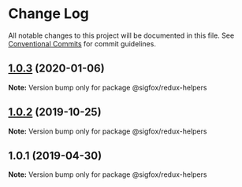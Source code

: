 # Change Log

All notable changes to this project will be documented in this file.
See [Conventional Commits](https://conventionalcommits.org) for commit guidelines.

## [1.0.3](https://github.com/sigfox/javascript/compare/@sigfox/redux-helpers@1.0.2...@sigfox/redux-helpers@1.0.3) (2020-01-06)

**Note:** Version bump only for package @sigfox/redux-helpers





## [1.0.2](https://github.com/sigfox/javascript/compare/@sigfox/redux-helpers@1.0.1...@sigfox/redux-helpers@1.0.2) (2019-10-25)

**Note:** Version bump only for package @sigfox/redux-helpers





## 1.0.1 (2019-04-30)

**Note:** Version bump only for package @sigfox/redux-helpers
